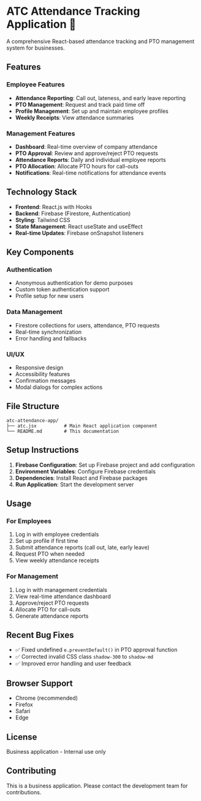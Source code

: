 # ATC Attendance Tracking Application 🏢

A comprehensive React-based attendance tracking and PTO management system for businesses.

## Features

### Employee Features
- **Attendance Reporting**: Call out, lateness, and early leave reporting
- **PTO Management**: Request and track paid time off
- **Profile Management**: Set up and maintain employee profiles
- **Weekly Receipts**: View attendance summaries

### Management Features
- **Dashboard**: Real-time overview of company attendance
- **PTO Approval**: Review and approve/reject PTO requests
- **Attendance Reports**: Daily and individual employee reports
- **PTO Allocation**: Allocate PTO hours for call-outs
- **Notifications**: Real-time notifications for attendance events

## Technology Stack

- **Frontend**: React.js with Hooks
- **Backend**: Firebase (Firestore, Authentication)
- **Styling**: Tailwind CSS
- **State Management**: React useState and useEffect
- **Real-time Updates**: Firebase onSnapshot listeners

## Key Components

### Authentication
- Anonymous authentication for demo purposes
- Custom token authentication support
- Profile setup for new users

### Data Management
- Firestore collections for users, attendance, PTO requests
- Real-time synchronization
- Error handling and fallbacks

### UI/UX
- Responsive design
- Accessibility features
- Confirmation messages
- Modal dialogs for complex actions

## File Structure

```
atc-attendance-app/
├── atc.jsx          # Main React application component
└── README.md        # This documentation
```

## Setup Instructions

1. **Firebase Configuration**: Set up Firebase project and add configuration
2. **Environment Variables**: Configure Firebase credentials
3. **Dependencies**: Install React and Firebase packages
4. **Run Application**: Start the development server

## Usage

### For Employees
1. Log in with employee credentials
2. Set up profile if first time
3. Submit attendance reports (call out, late, early leave)
4. Request PTO when needed
5. View weekly attendance receipts

### For Management
1. Log in with management credentials
2. View real-time attendance dashboard
3. Approve/reject PTO requests
4. Allocate PTO for call-outs
5. Generate attendance reports

## Recent Bug Fixes

- ✅ Fixed undefined `e.preventDefault()` in PTO approval function
- ✅ Corrected invalid CSS class `shadow-300` to `shadow-md`
- ✅ Improved error handling and user feedback

## Browser Support

- Chrome (recommended)
- Firefox
- Safari
- Edge

## License

Business application - Internal use only

## Contributing

This is a business application. Please contact the development team for contributions.

